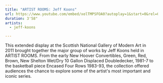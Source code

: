 ```yaml
---
title: "ARTIST ROOMS: Jeff Koons"
url: https://www.youtube.com/embed/xelTMPSFOA0?autoplay=1&start=0&rel=0
duration: 3'58"
artists:
  - jeff-koons

---
```


This extended display at the Scottish National Gallery of Modern Art in 2011 brought together the major group of works by Jeff Koons held in ARTIST ROOMS. From the early New Hoover Convertibles, Green, Red, Brown, New Shelton Wet/Dry 10 Gallon Displaced Doubledecker, 1981-7 to the basketball piece Encased Four Rows 1983-93, the collection offered audiences the chance to explore some of the artist's most important and iconic series.